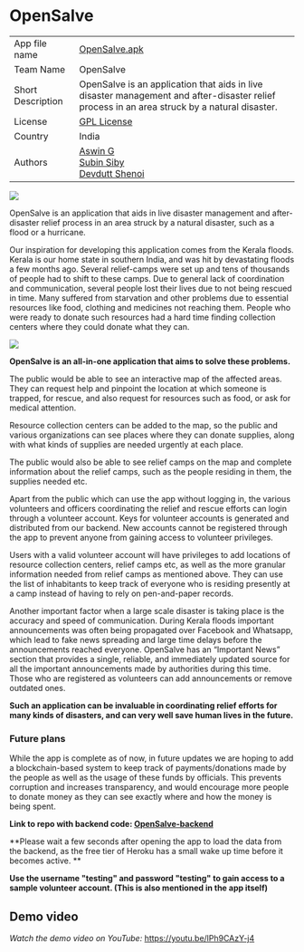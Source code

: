 # OpenSalve

<table>
  <tr>
    <td>
      App file name
    </td>
    <td>
      <a href="https://github.com/agzuniverse/OpenSalve-Android/raw/master/OpenSalve.apk">OpenSalve.apk</a>
    </td>
  </tr>
  <tr>
    <td>
      Team Name
    </td>
    <td>
      OpenSalve
    </td>
  </tr>
  <tr>
    <td>
      Short Description
    </td>
    <td>
      OpenSalve is an application that aids in live disaster management and after-disaster relief process in an area struck by a natural disaster.
    </td>
  </tr>
  <tr>
    <td>
      License
    </td>
    <td>
      <a href="https://github.com/agzuniverse/OpenSalve-Android/blob/master/LICENSE.md">GPL License</a>
    </td>
  </tr>
  <tr>
    <td>
      Country
    </td>
    <td>
      India
    </td>
  </tr>
  <tr>
    <td>
      Authors
    </td>
    <td>
      <a href="https://github.com/agzuniverse">Aswin G</a><br/>
      <a href="https://github.com/subins2000">Subin Siby</a><br/>
      <a href="https://github.com/de-sh">Devdutt Shenoi
    </td>
  </tr>
  </table>
  
 
<img src="https://github.com/agzuniverse/OpenSalve-Android/raw/master/Logo/Feature_graphic.png"/>
      

OpenSalve is an application that aids in live disaster management and after-disaster relief process in an area struck by a natural disaster, such as a flood or a hurricane.

Our inspiration for developing this application comes from the Kerala floods. Kerala is our home state in southern India, and was hit by devastating floods a few months ago. Several relief-camps were set up and tens of thousands of people had to shift to these camps. Due to general lack of coordination and communication, several people lost their lives due to not being rescued in time. Many suffered from starvation and other problems due to essential resources like food, clothing and medicines not reaching them. People who were ready to donate such resources had a hard time finding collection centers where they could donate what they can.

<img src="https://i.postimg.cc/htkDmQH2/Android-Ratio-16-10-2x.png"/>

**OpenSalve is an all-in-one application that aims to solve these problems.**

The public would be able to see an interactive map of the affected areas. They can request help and pinpoint the location at which someone is trapped, for rescue, and also request for resources such as food, or ask for medical attention.

Resource collection centers can be added to the map, so the public and various organizations can see places where they can donate supplies, along with what kinds of supplies are needed urgently at each place.

The public would also be able to see relief camps on the map and complete information about the relief camps, such as the people residing in them, the supplies needed etc.

Apart from the public which can use the app without logging in, the various volunteers and officers coordinating the relief and rescue efforts can login through a volunteer account. Keys for volunteer accounts is generated and distributed from our backend. New accounts cannot be registered through the app to prevent anyone from gaining access to volunteer privileges.

Users with a valid volunteer account will have privileges to add locations of resource collection centers, relief camps etc, as well as the more granular information needed from relief camps as mentioned above. They can use the list of inhabitants to keep track of everyone who is residing presently at a camp instead of having to rely on pen-and-paper records.

Another important factor when a large scale disaster is taking place is the accuracy and speed of communication. During Kerala floods important announcements was often being propagated over Facebook and Whatsapp, which lead to fake news spreading and large time delays before the announcements reached everyone. OpenSalve has an “Important News” section that provides a single, reliable, and immediately updated source for all the important announcements made by authorities during this time. Those who are registered as volunteers can add announcements or remove outdated ones.

**Such an application can be invaluable in coordinating relief efforts for many kinds of disasters, and can very well save human lives in the future.**

### Future plans

While the app is complete as of now, in future updates we are hoping to add a blockchain-based system to keep track of payments/donations made by the people as well as the usage of these funds by officials. This prevents corruption and increases transparency, and would encourage more people to donate money as they can see exactly where and how the money is being spent.

**Link to repo with backend code: [OpenSalve-backend](https://github.com/agzuniverse/OpenSalve)**

**Please wait a few seconds after opening the app to load the data from the backend, as the free tier of Heroku has a small wake up time before it becomes active. **

**Use the username "testing" and password "testing" to gain access to a sample volunteer account. (This is also mentioned in the app itself)**


## Demo video

*Watch the demo video on YouTube:* https://youtu.be/lPh9CAzY-j4

